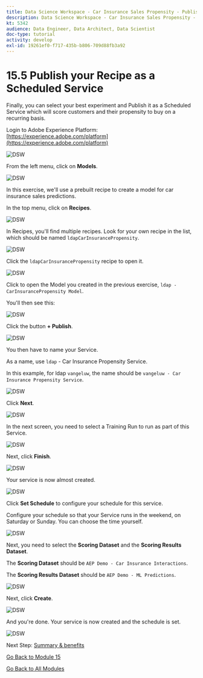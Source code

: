 ```yaml
---
title: Data Science Workspace - Car Insurance Sales Propensity - Publish your Recipe as a Scheduled Service
description: Data Science Workspace - Car Insurance Sales Propensity - Publish your Recipe as a Scheduled Service
kt: 5342
audience: Data Engineer, Data Architect, Data Scientist
doc-type: tutorial
activity: develop
exl-id: 19261ef0-f717-435b-b806-709d88fb3a92
---
```

# 15.5 Publish your Recipe as a Scheduled Service

Finally, you can select your best experiment and Publish it as a Scheduled Service which will score customers and their propensity to buy on a recurring basis.

Login to Adobe Experience Platform: [https://experience.adobe.com/platform](https://experience.adobe.com/platform)

![DSW](./images/aeph.png)

From the left menu, click on **Models**.

![DSW](./images/mlmodels.png)

In this exercise, we'll use a prebuilt recipe to create a model for car insurance sales predictions.

In the top menu, click on **Recipes**.

![DSW](./images/recipes.png)

In Recipes, you'll find multiple recipes. Look for your own recipe in the list, which should be named `ldapCarInsurancePropensity`.

![DSW](./images/prrecipe.png)

Click the `ldapCarInsurancePropensity` recipe to open it.

![DSW](./images/prservice.png)

Click to open the Model you created in the previous exercise, `ldap - CarInsurancePropensity Model`.

You'll then see this:

![DSW](./images/prservice1.png)

Click the button **+ Publish**.

![DSW](./images/publish.png)

You then have to name your Service.

As a name, use `ldap` - Car Insurance Propensity Service.

In this example, for ldap `vangeluw`, the name should be `vangeluw - Car Insurance Propensity Service`.

![DSW](./images/publishservicename.png)

Click **Next**.

![DSW](./images/next.png)

In the next screen, you need to select a Training Run to run as part of this Service.

![DSW](./images/selecttrrun.png)

Next, click **Finish**.

![DSW](./images/finish.png)

Your service is now almost created.

![DSW](./images/serv.png)

Click **Set Schedule** to configure your schedule for this service.

Configure your schedule so that your Service runs in the weekend, on Saturday or Sunday. You can choose the time yourself.

![DSW](./images/servsch.png)

Next, you need to select the **Scoring Dataset** and the **Scoring Results Dataset**.

The **Scoring Dataset** should be `AEP Demo - Car Insurance Interactions`.

The **Scoring Results Dataset** should be `AEP Demo - ML Predictions`.

![DSW](./images/servsch2.png)

Next, click **Create**.

![DSW](./images/create.png)

And you're done. Your service is now created and the schedule is set.

![DSW](./images/createdone.png)

Next Step: [Summary & benefits](./summary.md)

[Go Back to Module 15](./data-science-workspace-car-insurance-sales-propensity.md)

[Go Back to All Modules](../../overview.md)
